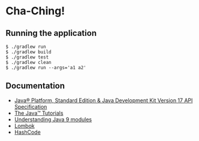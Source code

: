 # Cha-Ching!

## Running the application

```
$ ./gradlew run
$ ./gradlew build
$ ./gradlew test
$ ./gradlew clean
$ ./gradlew run --args='a1 a2'
```

## Documentation

- [Java® Platform, Standard Edition & Java Development Kit
Version 17 API Specification](https://docs.oracle.com/en/java/javase/17/docs/api/index.html)
- [The Java™ Tutorials](https://docs.oracle.com/javase/tutorial/uiswing/components/index.html)
- [Understanding Java 9 modules](https://www.oracle.com/br/corporate/features/understanding-java-9-modules.html)
- [Lombok](https://projectlombok.org/)
- [HashCode](https://www.baeldung.com/java-objects-hash-vs-objects-hashcode)

